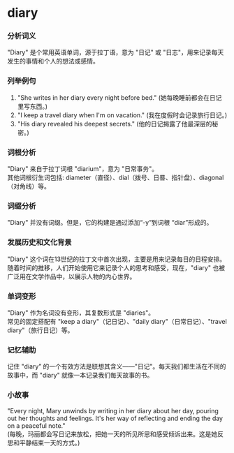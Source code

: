 # diary

### 分析词义

  

"Diary" 是个常用英语单词，源于拉丁语，意为 "日记" 或 "日志"，用来记录每天发生的事情和个人的想法或感情。

  

### 列举例句

  

1.  "She writes in her diary every night before bed." (她每晚睡前都会在日记里写东西。)
2.  "I keep a travel diary when I'm on vacation." (我在度假时会记录旅行日记。)
3.  "His diary revealed his deepest secrets." (他的日记揭露了他最深层的秘密。)

  

### 词根分析

  

"Diary" 来自于拉丁词根 "diarium"，意为 "日常事务"。  
其他词根衍生词包括: diameter（直径）、dial（拨号、日晷、指针盘）、diagonal（对角线）等。

  

### 词缀分析

  

"Diary" 并没有词缀。但是，它的构建是通过添加“-y”到词根 “diar”形成的。

  

### 发展历史和文化背景

  

"Diary" 这个词在13世纪的拉丁文中首次出现，主要是用来记录每日的日程安排。随着时间的推移，人们开始使用它来记录个人的思考和感受，现在，"diary" 也被广泛用在文学作品中，以展示人物的内心世界。

  

### 单词变形

  

"Diary" 作为名词没有变形，其复数形式是 "diaries"。  
常见的固定搭配有 "keep a diary"（记日记）、"daily diary"（日常日记）、"travel diary"（旅行日记）等。

  

### 记忆辅助

  

记住 "diary” 的一个有效方法是联想其含义——"日记"。每天我们都生活在不同的故事中，而 "diary" 就像一本记录我们每天故事的书。

  

### 小故事

  

"Every night, Mary unwinds by writing in her diary about her day, pouring out her thoughts and feelings. It's her way of reflecting and ending the day on a peaceful note."  
(每晚，玛丽都会写日记来放松，把她一天的所见所思和感受倾诉出来。这是她反思和平静结束一天的方式。)
